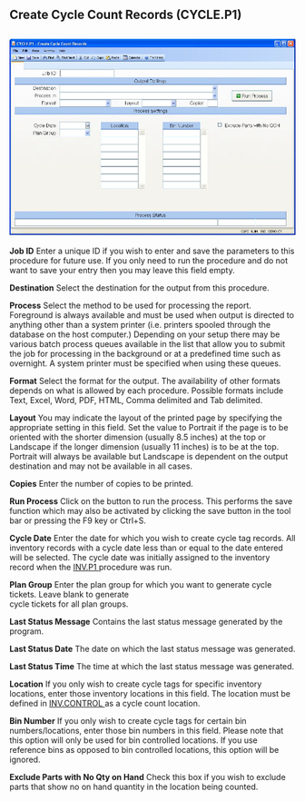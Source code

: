 ##  Create Cycle Count Records (CYCLE.P1)

<PageHeader />

##

![](./CYCLE-P1-1.jpg)

**Job ID** Enter a unique ID if you wish to enter and save the parameters to
this procedure for future use. If you only need to run the procedure and do
not want to save your entry then you may leave this field empty.  
  
**Destination** Select the destination for the output from this procedure.  
  
**Process** Select the method to be used for processing the report. Foreground
is always available and must be used when output is directed to anything other
than a system printer (i.e. printers spooled through the database on the host
computer.) Depending on your setup there may be various batch process queues
available in the list that allow you to submit the job for processing in the
background or at a predefined time such as overnight. A system printer must be
specified when using these queues.  
  
**Format** Select the format for the output. The availability of other formats
depends on what is allowed by each procedure. Possible formats include Text,
Excel, Word, PDF, HTML, Comma delimited and Tab delimited.  
  
**Layout** You may indicate the layout of the printed page by specifying the
appropriate setting in this field. Set the value to Portrait if the page is to
be oriented with the shorter dimension (usually 8.5 inches) at the top or
Landscape if the longer dimension (usually 11 inches) is to be at the top.
Portrait will always be available but Landscape is dependent on the output
destination and may not be available in all cases.  
  
**Copies** Enter the number of copies to be printed.  
  
**Run Process** Click on the button to run the process. This performs the save
function which may also be activated by clicking the save button in the tool
bar or pressing the F9 key or Ctrl+S.  
  
**Cycle Date** Enter the date for which you wish to create cycle tag records. All inventory records with a cycle date less than or equal to the date entered will be selected. The cycle date was initially assigned to the inventory record when the [ INV.P1 ](INV-P1/README.md) procedure was run.   
  
**Plan Group** Enter the plan group for which you want to generate cycle
tickets. Leave blank to generate  
cycle tickets for all plan groups.  
  
**Last Status Message** Contains the last status message generated by the
program.  
  
**Last Status Date** The date on which the last status message was generated.  
  
**Last Status Time** The time at which the last status message was generated.  
  
**Location** If you only wish to create cycle tags for specific inventory locations, enter those inventory locations in this field. The location must be defined in [ INV.CONTROL ](../../../INV-ENTRY/INV-CONTROL/README.md) as a cycle count location.   
  
**Bin Number** If you only wish to create cycle tags for certain bin
numbers/locations, enter those bin numbers in this field. Please note that
this option will only be used for bin controlled locations. If you use
reference bins as opposed to bin controlled locations, this option will be
ignored.  
  
**Exclude Parts with No Qty on Hand** Check this box if you wish to exclude
parts that show no on hand quantity in the location being counted.  
  
  
<badge text= "Version 8.10.57" vertical="middle" />

<PageFooter />